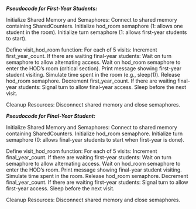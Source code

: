 ***Pseudocode for First-Year Students:***

Initialize Shared Memory and Semaphores:
    Connect to shared memory containing SharedCounters.
    Initialize hod_room semaphore (1: allows one student in the room).
    Initialize turn semaphore (1: allows first-year students to start).

Define visit_hod_room function:
    For each of 5 visits:
        Increment first_year_count.
        If there are waiting final-year students:
            Wait on turn semaphore to allow alternating access.
        Wait on hod_room semaphore to enter the HOD’s room (critical section).
        Print message showing first-year student visiting.
        Simulate time spent in the room (e.g., sleep(1)).
        Release hod_room semaphore.
        Decrement first_year_count.
        If there are waiting final-year students:
            Signal turn to allow final-year access.
        Sleep before the next visit.

Cleanup Resources:
    Disconnect shared memory and close semaphores.

***Pseudocode for Final-Year Student:***

Initialize Shared Memory and Semaphores:
    Connect to shared memory containing SharedCounters.
    Initialize hod_room semaphore.
    Initialize turn semaphore (0: allows final-year students to start when first-year is done).

Define visit_hod_room function:
    For each of 5 visits:
        Increment final_year_count.
        If there are waiting first-year students:
            Wait on turn semaphore to allow alternating access.
        Wait on hod_room semaphore to enter the HOD’s room.
        Print message showing final-year student visiting.
        Simulate time spent in the room.
        Release hod_room semaphore.
        Decrement final_year_count.
        If there are waiting first-year students:
            Signal turn to allow first-year access.
        Sleep before the next visit.

Cleanup Resources:
    Disconnect shared memory and close semaphores.

